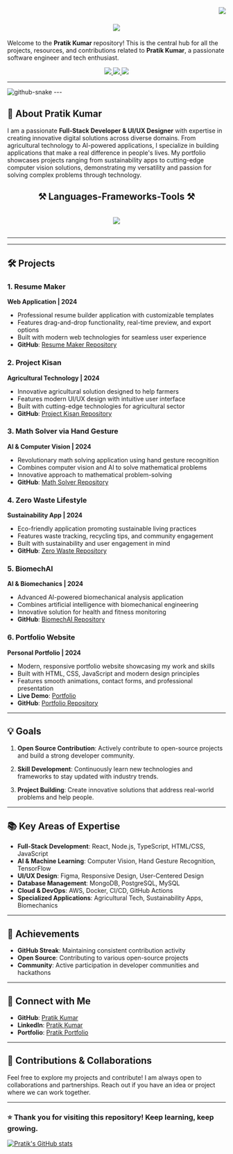 <img align="right" src="https://visitor-badge.laobi.icu/badge?page_id=pratikkumar.pratikkumar" />

<h1 align="center">
    <img src="https://readme-typing-svg.herokuapp.com/?font=Righteous&size=35&center=true&vCenter=true&width=500&height=70&duration=4000&lines=Hi+There!+👋;+I'm+Pratik+Kumar!;" />
</h1>

Welcome to the **Pratik Kumar** repository! This is the central hub for all the projects, resources, and contributions related to **Pratik Kumar**, a passionate software engineer and tech enthusiast.
 
<div align="center"> 
  <a href="mailto:pratik2002singh@gmail.com">
    <img src="https://img.shields.io/badge/Gmail-333333?style=for-the-badge&logo=gmail&logoColor=red" />
  </a>
  <a href="https://www.linkedin.com/in/yashraj-borgave-01110b322" target="_blank">
    <img src="https://img.shields.io/badge/LinkedIn-0077B5?style=for-the-badge&logo=linkedin&logoColor=white" target="_blank" />
  </a>
  <a href="https://prateeeek7.github.io/Pratik-Portfolio/" target="_blank">
    <img src="https://img.shields.io/badge/Portfolio-FF5722?style=for-the-badge&logo=todoist&logoColor=white" target="_blank" />
  </a>
</div>

---
<picture>
  <source media="(prefers-color-scheme: dark)" srcset="https://raw.githubusercontent.com/Prateeeek7/Prateeeek7/output/github-snake-dark.svg" />
  <source media="(prefers-color-scheme: light)" srcset="https://raw.githubusercontent.com/Prateeeek7/Prateeeek7/output/github-snake.svg" />
  <img alt="github-snake" src="https://raw.githubusercontent.com/Prateeeek7/Prateeeek7/output/github-snake.svg" />
</picture>
---

## 📌 About Pratik Kumar

I am a passionate **Full-Stack Developer & UI/UX Designer** with expertise in creating innovative digital solutions across diverse domains. From agricultural technology to AI-powered applications, I specialize in building applications that make a real difference in people's lives. My portfolio showcases projects ranging from sustainability apps to cutting-edge computer vision solutions, demonstrating my versatility and passion for solving complex problems through technology.

<h2 align="center">⚒️ Languages-Frameworks-Tools ⚒️</h2>
<br/>
<div align="center">
    <img src="https://skillicons.dev/icons?i=html,css,js,react,nodejs,python,typescript,tailwind,figma,git,github,aws,docker,mongodb,postgresql,opencv,tensorflow" />
</div>

<br/>
<hr/>

---

## 🛠️ Projects

### 1. **Resume Maker**
**Web Application | 2024**
- Professional resume builder application with customizable templates
- Features drag-and-drop functionality, real-time preview, and export options
- Built with modern web technologies for seamless user experience
- **GitHub**: [Resume Maker Repository](https://github.com/pratikkumar/Resume_maker)

### 2. **Project Kisan**
**Agricultural Technology | 2024**
- Innovative agricultural solution designed to help farmers
- Features modern UI/UX design with intuitive user interface
- Built with cutting-edge technologies for agricultural sector
- **GitHub**: [Project Kisan Repository](https://github.com/pratikkumar/Project_kisan)

### 3. **Math Solver via Hand Gesture**
**AI & Computer Vision | 2024**
- Revolutionary math solving application using hand gesture recognition
- Combines computer vision and AI to solve mathematical problems
- Innovative approach to mathematical problem-solving
- **GitHub**: [Math Solver Repository](https://github.com/pratikkumar/Math-Solver-via-hand-gesture)

### 4. **Zero Waste Lifestyle**
**Sustainability App | 2024**
- Eco-friendly application promoting sustainable living practices
- Features waste tracking, recycling tips, and community engagement
- Built with sustainability and user engagement in mind
- **GitHub**: [Zero Waste Repository](https://github.com/pratikkumar/Zero-Waste-Lifestyle)

### 5. **BiomechAI**
**AI & Biomechanics | 2024**
- Advanced AI-powered biomechanical analysis application
- Combines artificial intelligence with biomechanical engineering
- Innovative solution for health and fitness monitoring
- **GitHub**: [BiomechAI Repository](https://github.com/pratikkumar/BiomechAI)

### 6. **Portfolio Website**
**Personal Portfolio | 2024**
- Modern, responsive portfolio website showcasing my work and skills
- Built with HTML, CSS, JavaScript and modern design principles
- Features smooth animations, contact forms, and professional presentation
- **Live Demo**: [Portfolio](https://prateeeek7.github.io/Pratik-Portfolio/)
- **GitHub**: [Portfolio Repository](https://github.com/pratikkumar/Portfolio)

---

## 💡 Goals

1. **Open Source Contribution**: Actively contribute to open-source projects and build a strong developer community.
   
2. **Skill Development**: Continuously learn new technologies and frameworks to stay updated with industry trends.
   
3. **Project Building**: Create innovative solutions that address real-world problems and help people.

---

## 📚 Key Areas of Expertise

- **Full-Stack Development**: React, Node.js, TypeScript, HTML/CSS, JavaScript
- **AI & Machine Learning**: Computer Vision, Hand Gesture Recognition, TensorFlow
- **UI/UX Design**: Figma, Responsive Design, User-Centered Design
- **Database Management**: MongoDB, PostgreSQL, MySQL
- **Cloud & DevOps**: AWS, Docker, CI/CD, GitHub Actions
- **Specialized Applications**: Agricultural Tech, Sustainability Apps, Biomechanics

---

## 🎯 Achievements

- **GitHub Streak**: Maintaining consistent contribution activity
- **Open Source**: Contributing to various open-source projects
- **Community**: Active participation in developer communities and hackathons

---

## 🔗 Connect with Me
- **GitHub**: [Pratik Kumar](https://github.com/Prateeeek7)
- **LinkedIn**: [Pratik Kumar](https://www.linkedin.com/in/pratik-kumar-198172186?)
- **Portfolio**: [Pratik Portfolio](https://prateeeek7.github.io/Pratik-Portfolio/)

---

## 🤝 Contributions & Collaborations

Feel free to explore my projects and contribute! I am always open to collaborations and partnerships. Reach out if you have an idea or project where we can work together.

---

### ⭐ Thank you for visiting this repository! Keep learning, keep growing.

[![Pratik's GitHub stats](https://github-readme-stats.vercel.app/api?username=Prateeeek7)](https://github.com/prateeeek7/github-readme-stats)
